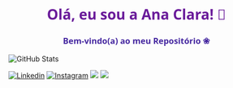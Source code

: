<h1 align="center" style="font-family: 'Segoe UI', Tahoma, Geneva, Verdana, sans-serif; color: #6a1b9a;">
  Olá, eu sou a Ana Clara! 👋
</h1>
<h3 align="center" style="font-family: 'Segoe UI', Tahoma, Geneva, Verdana, sans-serif; color: #4527a0;">
  Bem-vindo(a) ao meu Repositório ❀
</h3>

  <img src="https://github-readme-stats.vercel.app/api?username=anasaldanhas&show_icons=true&theme=radical" alt="GitHub Stats" />
</p>


[![Linkedin](https://img.shields.io/badge/LinkedIn-0077B5?style=for-the-badge&logo=linkedin&logoColor=white)](https://www.linkedin.com/in/ana-clara-saldanha-soares-3b2302281/)
[![Instagram](https://img.shields.io/badge/Instagram-E4405F?style=for-the-badge&logo=instagram&logoColor=white)](https://www.instagram.com/anasaldanhs/)
  <a href = "mailto:anasaldanhasoares@gmail.com"><img src="https://img.shields.io/badge/-Gmail-%23333?style=for-the-badge&logo=gmail&logoColor=white" target="_blank"></a>
  <a href="https://www.youtube.com/channel/UCyfCzGlbCu2Ue3IKuB5_E3A" target="_blank"><img src="https://img.shields.io/badge/YouTube-FF0000?style=for-the-badge&logo=youtube&logoColor=white" target="_blank"></a>




 
